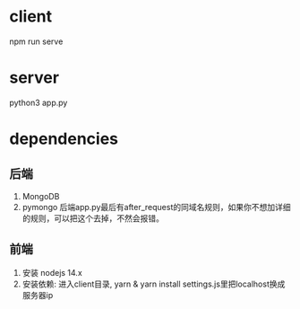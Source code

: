 # client
npm run serve

# server
python3 app.py

# dependencies

## 后端
1. MongoDB
2. pymongo
后端app.py最后有after_request的同域名规则，如果你不想加详细的规则，可以把这个去掉，不然会报错。

## 前端
1. 安装 nodejs 14.x
2. 安装依赖: 进入client目录, yarn & yarn install
settings.js里把localhost换成服务器ip

